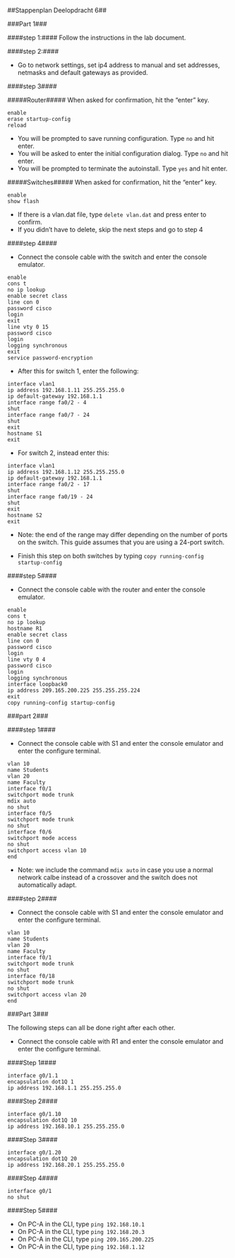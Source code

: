##Stappenplan Deelopdracht 6##

###Part 1###

####step 1:####
Follow the instructions in the lab document.

####step 2:####

* Go to network settings, set ip4 address to manual and set addresses, netmasks and default gateways as provided.

####step 3####

#####Router#####
When asked for confirmation, hit the “enter” key.
```
enable
erase startup-config
reload
```
* You will be prompted to save running configuration. Type `no` and hit enter.
* You will be asked to enter the initial configuration dialog. Type `no` and hit enter.
* You will be prompted to terminate the autoinstall. Type `yes` and hit enter.

#####Switches#####
When asked for confirmation, hit the “enter” key.
```
enable
show flash
```
* If there is a vlan.dat file, type `delete vlan.dat` and press enter to confirm.
* If you didn’t have to delete, skip the next steps and go to step 4

####step 4####

* Connect the console cable with the switch and enter the console emulator.
```
enable
cons t
no ip lookup
enable secret class
line con 0
password cisco
login
exit
line vty 0 15
password cisco
login
logging synchronous
exit
service password-encryption
```

* After this for switch 1, enter the following:
```
interface vlan1
ip address 192.168.1.11 255.255.255.0
ip default-gateway 192.168.1.1
interface range fa0/2 - 4
shut
interface range fa0/7 - 24
shut
exit
hostname S1
exit
```
* For switch 2, instead enter this:
```
interface vlan1
ip address 192.168.1.12 255.255.255.0
ip default-gateway 192.168.1.1
interface range fa0/2 - 17
shut
interface range fa0/19 - 24
shut
exit
hostname S2
exit
```
* Note: the end of the range may differ depending on the number of ports on the switch. This guide assumes that you are using a 24-port switch.

* Finish this step on both switches by typing `copy running-config startup-config`

####step 5####

* Connect the console cable with the router and enter the console emulator.
```
enable
cons t
no ip lookup
hostname R1
enable secret class
line con 0
password cisco
login
line vty 0 4
password cisco
login
logging synchronous
interface loopback0
ip address 209.165.200.225 255.255.255.224
exit
copy running-config startup-config
```

###part 2###

####step 1####

* Connect the console cable with S1 and enter the console emulator and enter the configure terminal.
```
vlan 10
name Students
vlan 20
name Faculty
interface f0/1
switchport mode trunk
mdix auto
no shut
interface f0/5
switchport mode trunk
no shut
interface f0/6
switchport mode access
no shut
switchport access vlan 10
end
```
* Note: we include the command `mdix auto` in case you use a normal network calbe instead of a crossover and the switch does not automatically adapt.

####step 2####

* Connect the console cable with S1 and enter the console emulator and enter the configure terminal.
```
vlan 10
name Students
vlan 20
name Faculty
interface f0/1
switchport mode trunk
no shut
interface f0/18
switchport mode trunk
no shut
switchport access vlan 20
end
```

###Part 3###

The following steps can all be done right after each other.

* Connect the console cable with R1 and enter the console emulator and enter the configure terminal.

####Step 1####

```
interface g0/1.1
encapsulation dot1Q 1 
ip address 192.168.1.1 255.255.255.0 
```

####Step 2####

```
interface g0/1.10
encapsulation dot1Q 10 
ip address 192.168.10.1 255.255.255.0 
```

####Step 3####

```
interface g0/1.20
encapsulation dot1Q 20 
ip address 192.168.20.1 255.255.255.0 
```

####Step 4####

```
interface g0/1
no shut
```

####Step 5####

* On PC-A in the CLI, type `ping 192.168.10.1`
* On PC-A in the CLI, type `ping 192.168.20.3`
* On PC-A in the CLI, type `ping 209.165.200.225`
* On PC-A in the CLI, type `ping 192.168.1.12`
